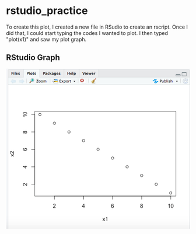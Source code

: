 # rstudio_practice
To create this plot, I created a new file in RSudio to create an rscript. Once I did that, I could start typing the codes I wanted to plot. I then typed "plot(x1)" and saw my plot graph. 

## RStudio Graph 
![](details.png)
